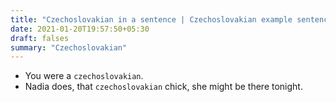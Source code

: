 ```yaml
---
title: "Czechoslovakian in a sentence | Czechoslovakian example sentences"
date: 2021-01-20T19:57:50+05:30
draft: falses
summary: "Czechoslovakian"
---
```

- You were a `czechoslovakian`.
- Nadia does, that `czechoslovakian` chick, she might be there tonight.
                 
